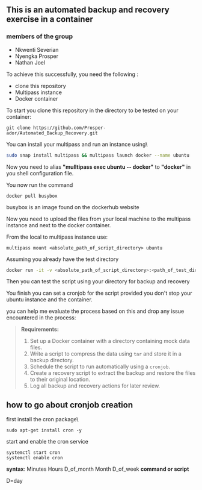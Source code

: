 ## This is an automated backup and recovery exercise in a container
### members of the group
- Nkwenti Severian
- Nyengka Prosper
- Nathan Joel

To achieve this successfully, you need the following :

- clone this repository
- Multipass instance
- Docker container
  
To start you clone this repository in the directory to be tested on your container:
```
git clone https://github.com/Prosper-ador/Automated_Backup_Recovery.git
```

You can install your multipass and run an instance using\
```sh
sudo snap install multipass && multipass launch docker --name ubuntu
```

Now you need to alias **"mulltipass exec ubuntu -- docker"** to **"docker"** in you shell configuration file.

You now run the command
```
docker pull busybox
```
busybox is an image found on the dockerhub website

Now you need to upload the files from your local machine to the multipass instance and next to the docker container.

From the local to multipass instance use:
```
multipass mount <absolute_path_of_script_directory> ubuntu
```

Assuming you already have the test directory

```bash
docker run -it -v <absolute_path_of_script_directory>:<path_of_test_directory> busybox bash
```

Then you can test the script using your directory for backup and recovery

You finish you can set a cronjob for the script provided you don't stop your ubuntu instance and the container.

you can help me evaluate the process based on this and drop any issue encountered in the process:
>**Requirements:**
>1. Set up a Docker container with a directory containing mock data files.
>2. Write a script to compress the data using `tar` and store it in a backup directory.
>3. Schedule the script to run automatically using a `cronjob`.
>4. Create a recovery script to extract the backup and restore the files to their original location.
>5. Log all backup and recovery actions for later review.

## how to go about cronjob creation
first install the cron package\
```
sudo apt-get install cron -y
```
start and enable the cron service
```
systemctl start cron
systemctl enable cron
```
**syntax**:
Minutes Hours D_of_month Month D_of_week **command or script**

D=day
  
